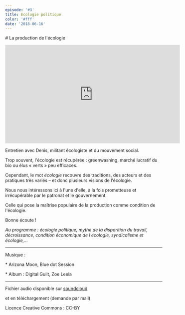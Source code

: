 ```yaml
---
episode: '#3'
title: Ecologie politique
color: '#fff'
date: '2018-06-16'
---
```

\# La production de l'écologie

<iframe width="560" height="315" src="https://www.youtube.com/embed/96wpZrtqU1w" frameborder="0" allow="autoplay; encrypted-media" allowfullscreen></iframe>

Entretien avec Denis, militant écologiste et du mouvement social.

Trop souvent, l'écologie est récupérée : greenwashing, marché lucratif du bio ou élus « verts » peu efficaces.

Cependant, le mot _écologie_ recouvre des traditions, des acteurs et des pratiques très variés – et donc plusieurs visions de l'écologie.

Nous nous intéressons ici à l'une d'elle, à la fois prometteuse et irrécupérable par le patronat et le gouvernement.

Celle qui pose la maîtrise populaire de la production comme condition de l'écologie.

Bonne écoute !

_Au programme : écologie politique, mythe de la disparition du travail,  décroissance, condition économique de l'écologie, syndicalisme et écologie,…_

- - -

Musique :

\* Arizona Moon, Blue dot Session

\* Album : Digital Guilt, Zoe Leela

- - -

Fichier audio disponible sur [soundcloud](https://soundcloud.com/user-584068809/03-la-production-de-lecologie)

et en téléchargement (demande par mail)

Licence Creative Commons : CC-BY

